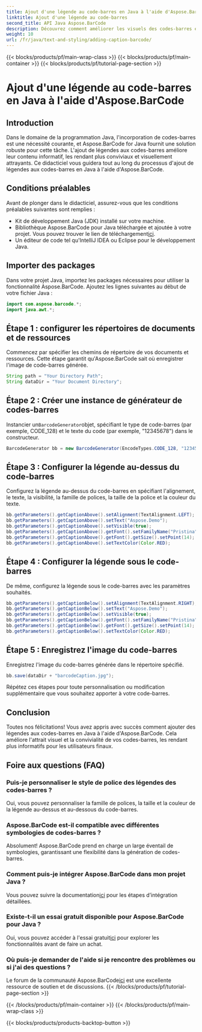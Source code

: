 ```yaml
---
title: Ajout d'une légende au code-barres en Java à l'aide d'Aspose.BarCode
linktitle: Ajout d'une légende au code-barres
second_title: API Java Aspose.BarCode
description: Découvrez comment améliorer les visuels des codes-barres en Java avec Aspose.BarCode. Ajoutez des sous-titres sans effort pour une expérience utilisateur améliorée.
weight: 10
url: /fr/java/text-and-styling/adding-caption-barcode/
---
```


{{< blocks/products/pf/main-wrap-class >}}
{{< blocks/products/pf/main-container >}}
{{< blocks/products/pf/tutorial-page-section >}}

# Ajout d'une légende au code-barres en Java à l'aide d'Aspose.BarCode


## Introduction

Dans le domaine de la programmation Java, l'incorporation de codes-barres est une nécessité courante, et Aspose.BarCode for Java fournit une solution robuste pour cette tâche. L'ajout de légendes aux codes-barres améliore leur contenu informatif, les rendant plus conviviaux et visuellement attrayants. Ce didacticiel vous guidera tout au long du processus d'ajout de légendes aux codes-barres en Java à l'aide d'Aspose.BarCode.

## Conditions préalables

Avant de plonger dans le didacticiel, assurez-vous que les conditions préalables suivantes sont remplies :

- Kit de développement Java (JDK) installé sur votre machine.
-  Bibliothèque Aspose.BarCode pour Java téléchargée et ajoutée à votre projet. Vous pouvez trouver le lien de téléchargement[ici](https://releases.aspose.com/barcode/java/).
- Un éditeur de code tel qu'IntelliJ IDEA ou Eclipse pour le développement Java.

## Importer des packages

Dans votre projet Java, importez les packages nécessaires pour utiliser la fonctionnalité Aspose.BarCode. Ajoutez les lignes suivantes au début de votre fichier Java :

```java
import com.aspose.barcode.*;
import java.awt.*;
```

## Étape 1 : configurer les répertoires de documents et de ressources

Commencez par spécifier les chemins de répertoire de vos documents et ressources. Cette étape garantit qu'Aspose.BarCode sait où enregistrer l'image de code-barres générée. 

```java
String path = "Your Directory Path";
String dataDir = "Your Document Directory";
```

## Étape 2 : Créer une instance de générateur de codes-barres

 Instancier un`BarcodeGenerator`objet, spécifiant le type de code-barres (par exemple, CODE_128) et le texte du code (par exemple, "12345678") dans le constructeur.

```java
BarcodeGenerator bb = new BarcodeGenerator(EncodeTypes.CODE_128, "12345678");
```

## Étape 3 : Configurer la légende au-dessus du code-barres

Configurez la légende au-dessus du code-barres en spécifiant l'alignement, le texte, la visibilité, la famille de polices, la taille de la police et la couleur du texte.

```java
bb.getParameters().getCaptionAbove().setAlignment(TextAlignment.LEFT);
bb.getParameters().getCaptionAbove().setText("Aspose.Demo");
bb.getParameters().getCaptionAbove().setVisible(true);
bb.getParameters().getCaptionAbove().getFont().setFamilyName("Pristina");
bb.getParameters().getCaptionAbove().getFont().getSize().setPoint(14);
bb.getParameters().getCaptionAbove().setTextColor(Color.RED);
```

## Étape 4 : Configurer la légende sous le code-barres

De même, configurez la légende sous le code-barres avec les paramètres souhaités.

```java
bb.getParameters().getCaptionBelow().setAlignment(TextAlignment.RIGHT);
bb.getParameters().getCaptionBelow().setText("Aspose.Demo");
bb.getParameters().getCaptionBelow().setVisible(true);
bb.getParameters().getCaptionBelow().getFont().setFamilyName("Pristina");
bb.getParameters().getCaptionBelow().getFont().getSize().setPoint(14);
bb.getParameters().getCaptionBelow().setTextColor(Color.RED);
```

## Étape 5 : Enregistrez l'image du code-barres

Enregistrez l'image du code-barres générée dans le répertoire spécifié.

```java
bb.save(dataDir + "barcodeCaption.jpg");
```

Répétez ces étapes pour toute personnalisation ou modification supplémentaire que vous souhaitez apporter à votre code-barres.

## Conclusion

Toutes nos félicitations! Vous avez appris avec succès comment ajouter des légendes aux codes-barres en Java à l'aide d'Aspose.BarCode. Cela améliore l'attrait visuel et la convivialité de vos codes-barres, les rendant plus informatifs pour les utilisateurs finaux.

## Foire aux questions (FAQ)

### Puis-je personnaliser le style de police des légendes des codes-barres ?
Oui, vous pouvez personnaliser la famille de polices, la taille et la couleur de la légende au-dessus et au-dessous du code-barres.

### Aspose.BarCode est-il compatible avec différentes symbologies de codes-barres ?
Absolument! Aspose.BarCode prend en charge un large éventail de symbologies, garantissant une flexibilité dans la génération de codes-barres.

### Comment puis-je intégrer Aspose.BarCode dans mon projet Java ?
 Vous pouvez suivre la documentation[ici](https://reference.aspose.com/barcode/java/) pour les étapes d’intégration détaillées.

### Existe-t-il un essai gratuit disponible pour Aspose.BarCode pour Java ?
 Oui, vous pouvez accéder à l'essai gratuit[ici](https://releases.aspose.com/) pour explorer les fonctionnalités avant de faire un achat.

### Où puis-je demander de l'aide si je rencontre des problèmes ou si j'ai des questions ?
 Le forum de la communauté Aspose.BarCode[ici](https://forum.aspose.com/c/barcode/13) est une excellente ressource de soutien et de discussions.
{{< /blocks/products/pf/tutorial-page-section >}}

{{< /blocks/products/pf/main-container >}}
{{< /blocks/products/pf/main-wrap-class >}}

{{< blocks/products/products-backtop-button >}}

